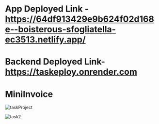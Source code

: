 # App Deployed Link - https://64df913429e9b624f02d168e--boisterous-sfogliatella-ec3513.netlify.app/
# Backend Deployed Link-https://taskeploy.onrender.com

# MiniInvoice
![taskProject](https://github.com/preetuuppp/MiniInvoice/assets/112836053/51bc66dc-2192-4c22-a595-fb049bac2a3a)

![task2](https://github.com/preetuuppp/MiniInvoice/assets/112836053/be6ce695-fcf5-4d62-be09-f0bcd73899cc)
